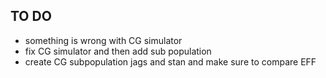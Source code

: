 ## TO DO

- something is wrong with CG simulator
- fix CG simulator and then add sub population 
- create CG subpopulation jags and stan and make sure to compare EFF